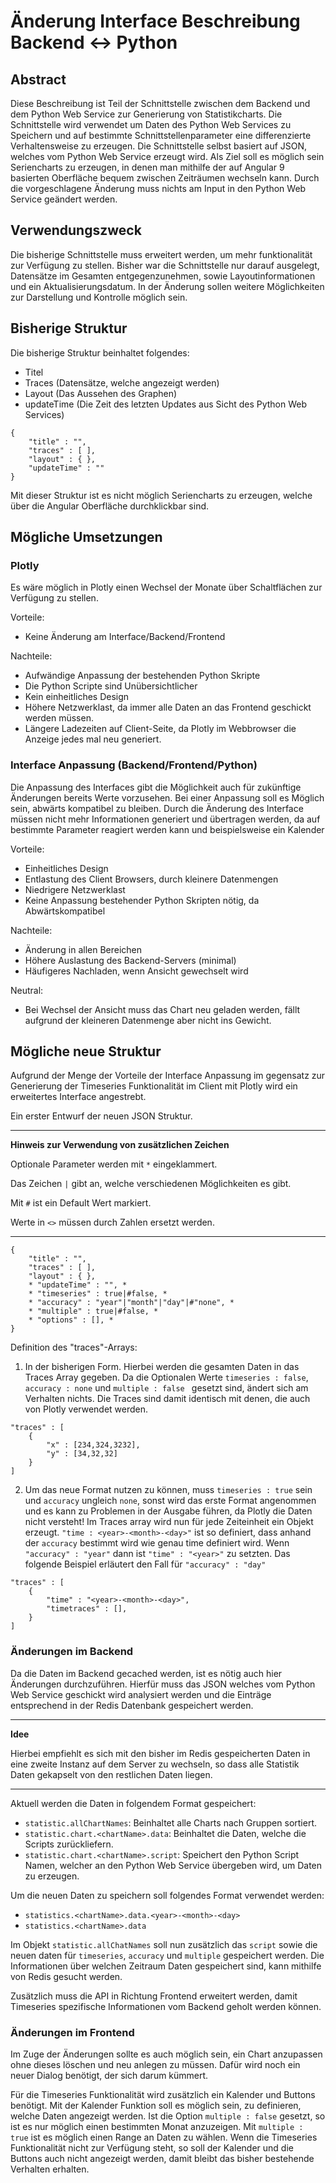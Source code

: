 # Änderung Interface Beschreibung Backend <-> Python
## Abstract
Diese Beschreibung ist Teil der Schnittstelle zwischen dem Backend und dem Python Web Service zur Generierung von Statistikcharts. Die Schnittstelle wird verwendet um Daten des Python Web Services zu Speichern und auf bestimmte Schnittstellenparameter eine differenzierte Verhaltensweise zu erzeugen. Die Schnittstelle selbst basiert auf JSON, welches vom Python Web Service erzeugt wird. Als Ziel soll es möglich sein Seriencharts zu erzeugen, in denen man mithilfe der auf Angular 9 basierten Oberfläche bequem zwischen Zeiträumen wechseln kann. Durch die vorgeschlagene Änderung muss nichts am Input in den Python Web Service geändert werden.

## Verwendungszweck
Die bisherige Schnittstelle muss erweitert werden, um mehr funktionalität zur Verfügung zu stellen. Bisher war die Schnittstelle nur darauf ausgelegt, Datensätze im Gesamten entgegenzunehmen, sowie Layoutinformationen und ein Aktualisierungsdatum. In der Änderung sollen weitere Möglichkeiten zur Darstellung und Kontrolle möglich sein. 

## Bisherige Struktur
Die bisherige Struktur beinhaltet folgendes:
- Titel 
- Traces (Datensätze, welche angezeigt werden)
- Layout (Das Aussehen des Graphen)
- updateTime (Die Zeit des letzten Updates aus Sicht des Python Web Services)
```
{
    "title" : "",
    "traces" : [ ],
    "layout" : { },
    "updateTime" : ""
}
```
Mit dieser Struktur ist es nicht möglich Seriencharts zu erzeugen, welche über die Angular Oberfläche durchklickbar sind.

## Mögliche Umsetzungen 
### Plotly
Es wäre möglich in Plotly einen Wechsel der Monate über Schaltflächen zur Verfügung zu stellen. 

Vorteile:
- Keine Änderung am Interface/Backend/Frontend

Nachteile:
- Aufwändige Anpassung der bestehenden Python Skripte
- Die Python Scripte sind Unübersichtlicher
- Kein einheitliches Design
- Höhere Netzwerklast, da immer alle Daten an das Frontend geschickt werden müssen.
- Längere Ladezeiten auf Client-Seite, da Plotly im Webbrowser die Anzeige jedes mal neu generiert.

### Interface Anpassung (Backend/Frontend/Python)
Die Anpassung des Interfaces gibt die Möglichkeit auch für zukünftige Änderungen bereits Werte vorzusehen.
Bei einer Anpassung soll es Möglich sein, abwärts kompatibel zu bleiben. Durch die Änderung des Interface müssen nicht mehr Informationen generiert und übertragen werden, da auf bestimmte Parameter reagiert werden kann und beispielsweise ein Kalender 

Vorteile:
- Einheitliches Design
- Entlastung des Client Browsers, durch kleinere Datenmengen
- Niedrigere Netzwerklast
- Keine Anpassung bestehender Python Skripten nötig, da Abwärtskompatibel

Nachteile:
- Änderung in allen Bereichen
- Höhere Auslastung des Backend-Servers (minimal)
- Häufigeres Nachladen, wenn Ansicht gewechselt wird

Neutral:
- Bei Wechsel der Ansicht muss das Chart neu geladen werden, fällt aufgrund der kleineren Datenmenge aber nicht ins Gewicht. 

## Mögliche neue Struktur
Aufgrund der Menge der Vorteile der Interface Anpassung im gegensatz zur Generierung der Timeseries Funktionalität im Client mit Plotly wird ein erweitertes Interface angestrebt.

Ein erster Entwurf der neuen JSON Struktur. 

--- 
**Hinweis zur Verwendung von zusätzlichen Zeichen**

Optionale Parameter werden mit ``*`` eingeklammert.

Das Zeichen ``|`` gibt an, welche verschiedenen Möglichkeiten es gibt. 

Mit ``#`` ist ein Default Wert markiert.

Werte in ``<>`` müssen durch Zahlen ersetzt werden.

---
```
{
    "title" : "",
    "traces" : [ ],
    "layout" : { },
    * "updateTime" : "", *
    * "timeseries" : true|#false, *
    * "accuracy" : "year"|"month"|"day"|#"none", *
    * "multiple" : true|#false, *
    * "options" : [], *
}
```

Definition des "traces"-Arrays:
1. In der bisherigen Form. Hierbei werden die gesamten Daten in das Traces Array gegeben. Da die Optionalen Werte ``timeseries : false``, ``accuracy : none`` und ``multiple : false `` gesetzt sind, ändert sich am Verhalten nichts. Die Traces sind damit identisch mit denen, die auch von Plotly verwendet werden.
```
"traces" : [
    {
        "x" : [234,324,3232],
        "y" : [34,32,32]
    }
]
```
2. Um das neue Format nutzen zu können, muss ``timeseries : true`` sein und ``accuracy`` ungleich ``none``, sonst wird das erste Format angenommen und es kann zu Problemen in der Ausgabe führen, da Plotly die Daten nicht versteht! Im Traces array wird nun für jede Zeiteinheit ein Objekt erzeugt. ``"time : <year>-<month>-<day>"`` ist so definiert, dass anhand der ``accuracy`` bestimmt wird wie genau time definiert wird. Wenn ``"accuracy" : "year"`` dann ist ``"time" : "<year>"`` zu setzten. Das folgende Beispiel erläutert den Fall für ``"accuracy" : "day"``
```
"traces" : [
    {
        "time" : "<year>-<month>-<day>",
        "timetraces" : [], 
    }
]
```

### Änderungen im Backend
Da die Daten im Backend gecached werden, ist es nötig auch hier Änderungen durchzuführen. Hierfür muss das JSON welches vom Python Web Service geschickt wird analysiert werden und die Einträge entsprechend in der Redis Datenbank gespeichert werden.

---
**Idee**

Hierbei empfiehlt es sich mit den bisher im Redis gespeicherten Daten in eine zweite Instanz auf dem Server zu wechseln, so dass alle Statistik Daten gekapselt von den restlichen Daten liegen.

---

Aktuell werden die Daten in folgendem Format gespeichert:

* ``statistic.allChartNames``: Beinhaltet alle Charts nach Gruppen sortiert.
* ``statistic.chart.<chartName>.data``: Beinhaltet die Daten, welche die Scripts zurückliefern.
* ``statistic.chart.<chartName>.script``: Speichert den Python Script Namen, welcher an den Python Web Service übergeben wird, um Daten zu erzeugen.

Um die neuen Daten zu speichern soll folgendes Format verwendet werden:
* ``statistics.<chartName>.data.<year>-<month>-<day>``
* ``statistics.<chartName>.data``

Im Objekt ``statistic.allChatNames`` soll nun zusätzlich das ``script`` sowie die neuen daten für ``timeseries``, ``accuracy`` und ``multiple`` gespeichert werden. Die Informationen über welchen Zeitraum Daten gespeichert sind, kann mithilfe von Redis gesucht werden.

Zusätzlich muss die API in Richtung Frontend erweitert werden, damit Timeseries spezifische Informationen vom Backend geholt werden können.

### Änderungen im Frontend
Im Zuge der Änderungen sollte es auch möglich sein, ein Chart anzupassen ohne dieses löschen und neu anlegen zu müssen. Dafür wird noch ein neuer Dialog benötigt, der sich darum kümmert.

Für die Timeseries Funktionalität wird zusätzlich ein Kalender und Buttons benötigt. Mit der Kalender Funktion soll es möglich sein, zu definieren, welche Daten angezeigt werden. Ist die Option ``multiple : false`` gesetzt, so ist es nur möglich einen bestimmten Monat anzuzeigen. Mit ``multiple : true`` ist es möglich einen Range an Daten zu wählen. 
Wenn die Timeseries Funktionalität nicht zur Verfügung steht, so soll der Kalender und die Buttons auch nicht angezeigt werden, damit bleibt das bisher bestehende Verhalten erhalten.
